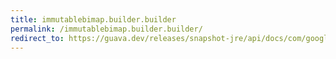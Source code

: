 ```yaml
---
title: immutablebimap.builder.builder
permalink: /immutablebimap.builder.builder/
redirect_to: https://guava.dev/releases/snapshot-jre/api/docs/com/google/common/collect/ImmutableBiMap.Builder.html#Builder--
---
```

